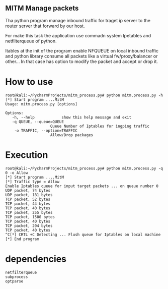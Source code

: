 ## MITM Manage packets 

Tha python program manage inbound traffic for traget ip server to the router server that forward by our host.

For  make this task the application use commadn system Ipetables and netfilterqueue of python.

Itables at the init of the program enable NFQUEUE on local inbound traffic and python library consume all packets 
like a virtual fw/proxy/balancer  or other... In that case has option to modify the packet and accept or drop it.

# How to use

    root@kali:~/PycharmProjects/mitm_process.py# python mitm.process.py -h
    [*] Start program ....MitM 
    Usage: mitm.process.py [options]
    
    Options:
       -h, --help            show this help message and exit
       -q QUEUE, --queue=QUEUE
                        Queue Number of Iptables for ingping traffic
        -o TRAFFIC, --option=TRAFFIC
                        Allow/Drop packages

# Execution 

    root@kali:~/PycharmProjects/mitm_process.py# python mitm.process.py -q 0 -o Allow
    [*] Start program ....MitM 
    [*] Traffic type = Allow
    Enable Iptables queue for input target packets ... on queue number 0
    UDP packet, 74 bytes
    UDP packet, 181 bytes
    TCP packet, 52 bytes
    TCP packet, 44 bytes
    TCP packet, 40 bytes
    TCP packet, 255 bytes
    TCP packet, 1500 bytes
    TCP packet, 40 bytes
    TCP packet, 204 bytes
    TCP packet, 40 bytes
    ^C[*] CRTL +C Detecting ... Flush queue for Iptables on local machine 
    [*] End program 

# dependencies

    netfilterqueue
    subprocess
    optparse

 